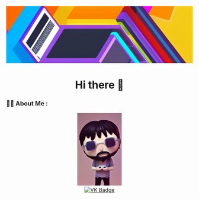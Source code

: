 <div align="header">
  <img src="head.jpg"/>
</div>

<h1 align="center">
  Hi there 👋
</h1> 

### :man_technologist: About Me :

<div id="footer" align="center">
  <img src="its_me.jpg" width="120"/>

  <div id="badges" align="center">
    <a href="https://vk.com/o_o_apelsinka">
      <img src="https://img.shields.io/badge/VK-blue?logo=vk&logoColor=white&style=for-the-badge" alt="VK Badge"/>
    </a>
  </div>

  <img src="https://komarev.com/ghpvc/?username=SlemCool&style=flat-square&color=blue" alt=""/>
</div>

<!--
**SlemCool/SlemCool** is a ✨ _special_ ✨ repository because its `README.md` (this file) appears on your GitHub profile.

Here are some ideas to get you started:

- 🔭 I’m currently working on ...
- 🌱 I’m currently learning ...
- 👯 I’m looking to collaborate on ...
- 🤔 I’m looking for help with ...
- 💬 Ask me about ...
- 📫 How to reach me: ...
- 😄 Pronouns: ...
- ⚡ Fun fact: ...
-->
